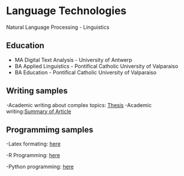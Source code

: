 # Language Technologies
Natural Language Processing - Linguistics

## Education
- MA Digital Text Analysis - University of Antwerp 
- BA Applied Linguistics - Pontifical Catholic University of Valparaiso
- BA Education - Pontifical Catholic University of Valparaiso

## Writing samples

-Academic writing about complex topics: [Thesis](https://github.com/valeravest1/portfolio/blob/main/Thesis_Valentina_Ravest.pdf)
-Academic writing:[Summary of Article](https://pure.rug.nl/ws/portalfiles/portal/155049863/Libro_de_Res_menes_Actas_III_CILCC_2020_y_V_WoPATeC_2020_Virtual_.pdf#page=294)

## Programmimg samples
-Latex formating: [here](https://github.com/valeravest1/portfolio/blob/main/latex-thesis-formating.tex)

-R Programming: [here](https://github.com/valeravest1/portfolio/blob/main/code_thesis_r.ipynb)

-Python programming: [here](https://github.com/valeravest1/portfolio/blob/main/Neural_BERT_HW_solution_adapted.ipynb)
